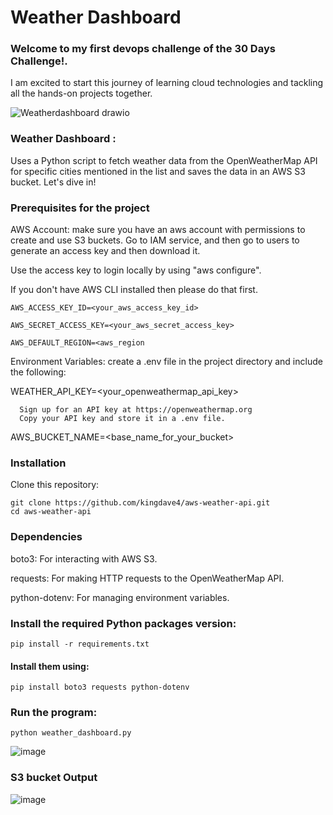 # Weather Dashboard

### Welcome to my first devops challenge of the 30 Days Challenge!. 
I am excited to start this journey of learning cloud technologies and tackling  all the hands-on projects together.

![Weatherdashboard drawio](https://github.com/user-attachments/assets/30f711e9-3681-4feb-8d25-b7a4209175e6)



### Weather Dashboard : 
Uses a Python script to fetch weather data from the OpenWeatherMap API for specific cities mentioned in the list and saves the data in an AWS S3 bucket. Let's dive in!


### Prerequisites for the project

AWS Account: make sure you have an aws account with permissions to create and use S3 buckets.
Go to IAM service, and then go to users to generate an access key and then download it. 

Use the access key to login locally by using "aws configure".

If you don't have AWS CLI installed then 
please do that first.

    AWS_ACCESS_KEY_ID=<your_aws_access_key_id>

    AWS_SECRET_ACCESS_KEY=<your_aws_secret_access_key>

    AWS_DEFAULT_REGION=<aws_region


Environment Variables: create a .env file in the project directory and include the following:

WEATHER_API_KEY=<your_openweathermap_api_key>

      Sign up for an API key at https://openweathermap.org
      Copy your API key and store it in a .env file.

AWS_BUCKET_NAME=<base_name_for_your_bucket>


### Installation
Clone this repository:

    git clone https://github.com/kingdave4/aws-weather-api.git
    cd aws-weather-api

### Dependencies

boto3: For interacting with AWS S3.

requests: For making HTTP requests to the OpenWeatherMap API.

python-dotenv: For managing environment variables.


### Install the required Python packages version:
    pip install -r requirements.txt


#### Install them using:
    pip install boto3 requests python-dotenv


### Run the program:
    python weather_dashboard.py
![image](https://github.com/user-attachments/assets/71a42957-0a0d-4577-a072-7a9c9042fc56)


### S3 bucket Output
![image](https://github.com/user-attachments/assets/a2753b0a-2922-442a-9596-f17b8d7a3a09)



